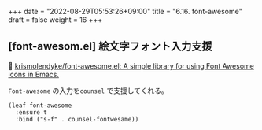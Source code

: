 +++
date = "2022-08-29T05:53:26+09:00"
title = "6.16. font-awesome"
draft = false
weight = 16
+++
## [font-awesom.el] 絵文字フォント入力支援
🔗 [krismolendyke/font-awesome.el: A simple library for using Font Awesome icons in Emacs.](https://github.com/krismolendyke/font-awesome.el) 

`Font-awesome` の入力を`counsel` で支援してくれる。

```elisp
(leaf font-awesome
  :ensure t
  :bind ("s-f" . counsel-fontwesame))
```


